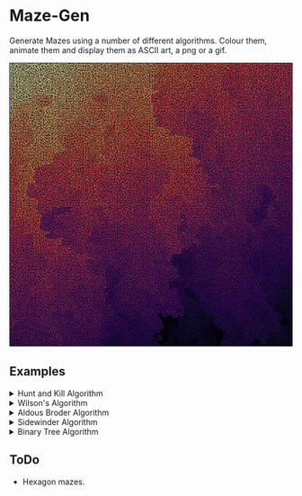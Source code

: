 # Maze-Gen

Generate Mazes using a number of different algorithms. Colour them, animate them and display them as ASCII art, a png or a gif.

  <p align="center">
    <img src="https://github.com/JPDye/Maze-Gen/blob/main/imgs/colourful.png" />
  </p>

## Examples
<details><summary>Hunt and Kill Algorithm</summary>
  <p align="center">
    <img src="https://github.com/JPDye/Maze-Gen/blob/main/imgs/hunt_and_kill.png" />
  </p>
  <p>Pick a random cell and perform a mostly random walk (avoid already visited cells). When a cell is reached where there are no unvisited neighbours, end the walk and start a new one at the first unvisited cell that borders a visited cell. Creates mazes with long, windy passages. Not the most efficient algorithm.</p>
</details>

<details><summary>Wilson's Algorithm</summary>
  <p align="center">
    <img src="https://github.com/JPDye/Maze-Gen/blob/66c506aced05a7ad7d2b199d78daf1928dd50b29/imgs/wilsons.png" />
  </p>
  <p>Loop-erased random walk. Creates mazes with very little bias. Quite inefficient however. Possible implemntation would focus on creating walls and be much faster (since the entire boundary is a wall) so the loop only has to find the boundary rather than the single visited cell as in the current implementation. Would require a rework of existing code however.</p>
</details>

<details><summary>Aldous Broder Algorithm</summary>
  <p align="center">
    <img src="https://github.com/JPDye/Maze-Gen/blob/66c506aced05a7ad7d2b199d78daf1928dd50b29/imgs/aldous_broder.png" />
  </p>
  <p>Random walk. Very inefficient but creates mazes with little bias.</p>
</details>

<details><summary>Sidewinder Algorithm</summary>
  <p align="center">
    <img src="https://github.com/JPDye/Maze-Gen/blob/66c506aced05a7ad7d2b199d78daf1928dd50b29/imgs/sidewinder.png" />
  </p>
  <p>Randomly descide whether to carve east or north. If east is chosen add the cell to the current "run". If north is chosen pick a cell in the run and move north from that cell (if possible) and end the run. Repeat until all cells are visited. Creates mazes with an empty passage at the top and a bias for passages running to the north east.</p>
</details>

<details><summary>Binary Tree Algorithm</summary>
  <p align="center">
    <img src="https://github.com/JPDye/Maze-Gen/blob/66c506aced05a7ad7d2b199d78daf1928dd50b29/imgs/binary_tree.png" />
  </p>
  <p>Randomly decide to carve either north or east. If north isn't possible, carve east. If east isn't possible, carve north. If neither can be done, do nothing. This algorithm creates mazes with an empty passage at the north and east of the maze with a strong bias for passages running to the north east.</p>
</details>

## ToDo
* Hexagon mazes.
